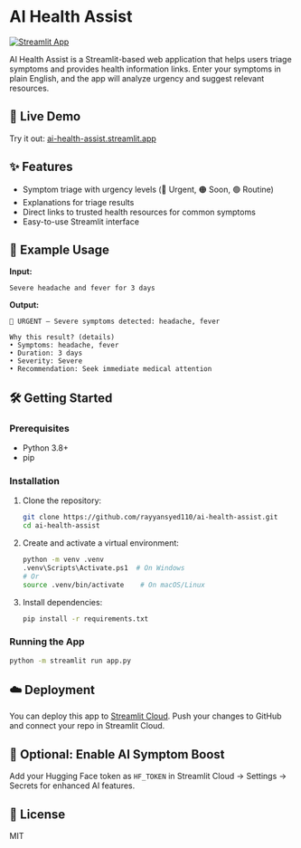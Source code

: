 
# AI Health Assist

[![Streamlit App](https://static.streamlit.io/badges/streamlit_badge_black_white.svg)](https://ai-health-assist.streamlit.app/)

AI Health Assist is a Streamlit-based web application that helps users triage symptoms and provides health information links. Enter your symptoms in plain English, and the app will analyze urgency and suggest relevant resources.

## 🚀 Live Demo

Try it out: [ai-health-assist.streamlit.app](https://ai-health-assist.streamlit.app/)

## ✨ Features
- Symptom triage with urgency levels (🔴 Urgent, 🟠 Soon, 🟢 Routine)
- Explanations for triage results
- Direct links to trusted health resources for common symptoms
- Easy-to-use Streamlit interface

## 📝 Example Usage

**Input:**
```
Severe headache and fever for 3 days
```

**Output:**
```
🔴 URGENT — Severe symptoms detected: headache, fever

Why this result? (details)
• Symptoms: headache, fever
• Duration: 3 days
• Severity: Severe
• Recommendation: Seek immediate medical attention
```

## 🛠️ Getting Started

### Prerequisites
- Python 3.8+
- pip

### Installation
1. Clone the repository:
   ```sh
   git clone https://github.com/rayyansyed110/ai-health-assist.git
   cd ai-health-assist
   ```
2. Create and activate a virtual environment:
   ```sh
   python -m venv .venv
   .venv\Scripts\Activate.ps1  # On Windows
   # Or
   source .venv/bin/activate    # On macOS/Linux
   ```
3. Install dependencies:
   ```sh
   pip install -r requirements.txt
   ```

### Running the App
```sh
python -m streamlit run app.py
```

## ☁️ Deployment
You can deploy this app to [Streamlit Cloud](https://share.streamlit.io/). Push your changes to GitHub and connect your repo in Streamlit Cloud.

## 🤖 Optional: Enable AI Symptom Boost
Add your Hugging Face token as `HF_TOKEN` in Streamlit Cloud → Settings → Secrets for enhanced AI features.

## 📄 License
MIT
